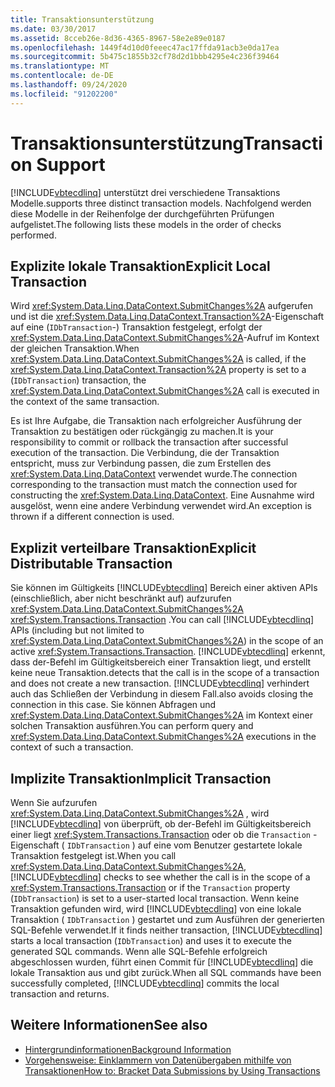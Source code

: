 ```yaml
---
title: Transaktionsunterstützung
ms.date: 03/30/2017
ms.assetid: 8cceb26e-8d36-4365-8967-58e2e89e0187
ms.openlocfilehash: 1449f4d10d0feeec47ac17ffda91acb3e0da17ea
ms.sourcegitcommit: 5b475c1855b32cf78d2d1bbb4295e4c236f39464
ms.translationtype: MT
ms.contentlocale: de-DE
ms.lasthandoff: 09/24/2020
ms.locfileid: "91202200"
---
```

# <a name="transaction-support"></a><span data-ttu-id="95608-102">Transaktionsunterstützung</span><span class="sxs-lookup"><span data-stu-id="95608-102">Transaction Support</span></span>

[!INCLUDE[vbtecdlinq](../../../../../../includes/vbtecdlinq-md.md)] <span data-ttu-id="95608-103">unterstützt drei verschiedene Transaktions Modelle.</span><span class="sxs-lookup"><span data-stu-id="95608-103">supports three distinct transaction models.</span></span> <span data-ttu-id="95608-104">Nachfolgend werden diese Modelle in der Reihenfolge der durchgeführten Prüfungen aufgelistet.</span><span class="sxs-lookup"><span data-stu-id="95608-104">The following lists these models in the order of checks performed.</span></span>  
  
## <a name="explicit-local-transaction"></a><span data-ttu-id="95608-105">Explizite lokale Transaktion</span><span class="sxs-lookup"><span data-stu-id="95608-105">Explicit Local Transaction</span></span>  

 <span data-ttu-id="95608-106">Wird <xref:System.Data.Linq.DataContext.SubmitChanges%2A> aufgerufen und ist die <xref:System.Data.Linq.DataContext.Transaction%2A>-Eigenschaft auf eine (`IDbTransaction`-) Transaktion festgelegt, erfolgt der <xref:System.Data.Linq.DataContext.SubmitChanges%2A>-Aufruf im Kontext der gleichen Transaktion.</span><span class="sxs-lookup"><span data-stu-id="95608-106">When <xref:System.Data.Linq.DataContext.SubmitChanges%2A> is called, if the <xref:System.Data.Linq.DataContext.Transaction%2A> property is set to a (`IDbTransaction`) transaction, the <xref:System.Data.Linq.DataContext.SubmitChanges%2A> call is executed in the context of the same transaction.</span></span>  
  
 <span data-ttu-id="95608-107">Es ist Ihre Aufgabe, die Transaktion nach erfolgreicher Ausführung der Transaktion zu bestätigen oder rückgängig zu machen.</span><span class="sxs-lookup"><span data-stu-id="95608-107">It is your responsibility to commit or rollback the transaction after successful execution of the transaction.</span></span> <span data-ttu-id="95608-108">Die Verbindung, die der Transaktion entspricht, muss zur Verbindung passen, die zum Erstellen des <xref:System.Data.Linq.DataContext> verwendet wurde.</span><span class="sxs-lookup"><span data-stu-id="95608-108">The connection corresponding to the transaction must match the connection used for constructing the <xref:System.Data.Linq.DataContext>.</span></span> <span data-ttu-id="95608-109">Eine Ausnahme wird ausgelöst, wenn eine andere Verbindung verwendet wird.</span><span class="sxs-lookup"><span data-stu-id="95608-109">An exception is thrown if a different connection is used.</span></span>  
  
## <a name="explicit-distributable-transaction"></a><span data-ttu-id="95608-110">Explizit verteilbare Transaktion</span><span class="sxs-lookup"><span data-stu-id="95608-110">Explicit Distributable Transaction</span></span>  

 <span data-ttu-id="95608-111">Sie können im Gültigkeits [!INCLUDE[vbtecdlinq](../../../../../../includes/vbtecdlinq-md.md)] Bereich einer aktiven APIs (einschließlich, aber nicht beschränkt auf) aufzurufen <xref:System.Data.Linq.DataContext.SubmitChanges%2A> <xref:System.Transactions.Transaction> .</span><span class="sxs-lookup"><span data-stu-id="95608-111">You can call [!INCLUDE[vbtecdlinq](../../../../../../includes/vbtecdlinq-md.md)] APIs (including but not limited to <xref:System.Data.Linq.DataContext.SubmitChanges%2A>) in the scope of an active <xref:System.Transactions.Transaction>.</span></span> [!INCLUDE[vbtecdlinq](../../../../../../includes/vbtecdlinq-md.md)] <span data-ttu-id="95608-112">erkennt, dass der-Befehl im Gültigkeitsbereich einer Transaktion liegt, und erstellt keine neue Transaktion.</span><span class="sxs-lookup"><span data-stu-id="95608-112">detects that the call is in the scope of a transaction and does not create a new transaction.</span></span> [!INCLUDE[vbtecdlinq](../../../../../../includes/vbtecdlinq-md.md)] <span data-ttu-id="95608-113">verhindert auch das Schließen der Verbindung in diesem Fall.</span><span class="sxs-lookup"><span data-stu-id="95608-113">also avoids closing the connection in this case.</span></span> <span data-ttu-id="95608-114">Sie können Abfragen und <xref:System.Data.Linq.DataContext.SubmitChanges%2A> im Kontext einer solchen Transaktion ausführen.</span><span class="sxs-lookup"><span data-stu-id="95608-114">You can perform query and <xref:System.Data.Linq.DataContext.SubmitChanges%2A> executions in the context of such a transaction.</span></span>  
  
## <a name="implicit-transaction"></a><span data-ttu-id="95608-115">Implizite Transaktion</span><span class="sxs-lookup"><span data-stu-id="95608-115">Implicit Transaction</span></span>  

 <span data-ttu-id="95608-116">Wenn Sie aufzurufen <xref:System.Data.Linq.DataContext.SubmitChanges%2A> , wird [!INCLUDE[vbtecdlinq](../../../../../../includes/vbtecdlinq-md.md)] von überprüft, ob der-Befehl im Gültigkeitsbereich einer liegt <xref:System.Transactions.Transaction> oder ob die `Transaction` -Eigenschaft ( `IDbTransaction` ) auf eine vom Benutzer gestartete lokale Transaktion festgelegt ist.</span><span class="sxs-lookup"><span data-stu-id="95608-116">When you call <xref:System.Data.Linq.DataContext.SubmitChanges%2A>, [!INCLUDE[vbtecdlinq](../../../../../../includes/vbtecdlinq-md.md)] checks to see whether the call is in the scope of a <xref:System.Transactions.Transaction> or if the `Transaction` property (`IDbTransaction`) is set to a user-started local transaction.</span></span> <span data-ttu-id="95608-117">Wenn keine Transaktion gefunden wird, wird [!INCLUDE[vbtecdlinq](../../../../../../includes/vbtecdlinq-md.md)] von eine lokale Transaktion ( `IDbTransaction` ) gestartet und zum Ausführen der generierten SQL-Befehle verwendet.</span><span class="sxs-lookup"><span data-stu-id="95608-117">If it finds neither transaction, [!INCLUDE[vbtecdlinq](../../../../../../includes/vbtecdlinq-md.md)] starts a local transaction (`IDbTransaction`) and uses it to execute the generated SQL commands.</span></span> <span data-ttu-id="95608-118">Wenn alle SQL-Befehle erfolgreich abgeschlossen wurden, führt einen Commit für [!INCLUDE[vbtecdlinq](../../../../../../includes/vbtecdlinq-md.md)] die lokale Transaktion aus und gibt zurück.</span><span class="sxs-lookup"><span data-stu-id="95608-118">When all SQL commands have been successfully completed, [!INCLUDE[vbtecdlinq](../../../../../../includes/vbtecdlinq-md.md)] commits the local transaction and returns.</span></span>  
  
## <a name="see-also"></a><span data-ttu-id="95608-119">Weitere Informationen</span><span class="sxs-lookup"><span data-stu-id="95608-119">See also</span></span>

- [<span data-ttu-id="95608-120">Hintergrundinformationen</span><span class="sxs-lookup"><span data-stu-id="95608-120">Background Information</span></span>](background-information.md)
- [<span data-ttu-id="95608-121">Vorgehensweise: Einklammern von Datenübergaben mithilfe von Transaktionen</span><span class="sxs-lookup"><span data-stu-id="95608-121">How to: Bracket Data Submissions by Using Transactions</span></span>](how-to-bracket-data-submissions-by-using-transactions.md)
